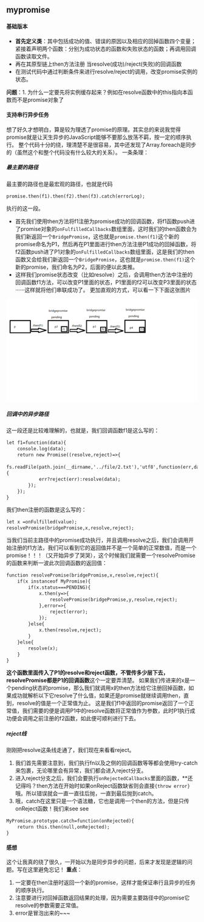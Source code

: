 ## mypromise
####  基础版本
- **首先定义类**：其中包括成功的值、错误的原因以及相应的回掉函数四个变量；紧接着声明两个函数：分别为成功状态的函数和失败状态的函数；再调用回调函数读取文件。
- 再在其原型链上then方法注册 当resolve(成功)/reject(失败)的回调函数
- 在测试代码中通过判断条件来进行resolve/reject的调用，改变promise实例的状态。


**问题**：1. 为什么一定要先将实例缓存起来？例如在resolve函数中的this指向本函数而不是promise对象了

#### 支持串行异步任务
想了好久才想明白，算是较为理透了promise的原理。其实总的来说我觉得promise就是让天生异步的JavaScript能够不要那么放荡不羁，按一定的顺序执行。
整个代码十分的绕，理清楚不是很容易，其中还发现了Array.foreach是同步的（虽然这个和整个代码没有什么较大的关系）。
一条条理：
##### 最主要的路径
最主要的路径也是最宏观的路径，也就是代码
```
promise.then(f1).then(f2).then(f3).catch(errorLog);	
```
执行的这一段。
- 首先我们使用then方法将f1注册为promise成功的回调函数，将f1函数push进了promise对象的```onFulfilledCallbacks```数组里面，这时我们的then函数会为我们新返回一个```BridgePromise```，这也就是```promise.then(f1)```这个新的promise命名为P1，然后再在P1里面进行then方法注册P1成功的回掉函数，将f2函数push进了P1对象的```onFulfilledCallbacks```数组里面，这是我们的then函数又会给我们新返回一个```BridgePromise```，这也就是```promise.then(f1)```这个新的promise，我们命名为P2，后面的便以此类推。
- 这样我们promise状态改变（比如resolve）之后，会调用then方法中注册的回调函数f1方法，可以改变P1里面的状态，P1里面的f2可以改变P3里面的状态······这样就将他们串联成功了。
更加直观的方式，可以看一下下面这张图片

![](https://github.com/CoCoManYY/MyWheel/blob/master/MyPromise/5.%E6%94%AF%E6%8C%81%E4%B8%B2%E8%A1%8C%E5%BC%82%E6%AD%A5%E4%BB%BB%E5%8A%A1/%E5%9B%BE%E4%BE%8B.jpg?raw=true)

##### 回调中的异步路径
这一段还是比较难理解的，也就是，我们回调函数f1是这么写的：
```
let f1=function(data){
    console.log(data);
    return new Promise((resolve,reject)=>{
        fs.readFile(path.join(__dirname,'../file/2.txt'),'utf8',function(err,data){
            err?reject(err):resolve(data);
        });
    });
}
```
我们then注册的函数是这么写的：
```
let x =onFulfilled(value);
resolvePromise(bridgePromise,x,resolve,reject);
```

当我们当前主路径中的promise成功执行，并且调用resolve之后，我们会调用开始注册的f1方法，我们可以看到它的返回值并不是一个简单的正常数值，而是一个promise！！！（又开始异步了哭哭），这个时候我们就需要一个resolvePromise的函数来判断一波此次回调函数的返回值：
```
function resolvePromise(bridgePromise,x,resolve,reject){
    if(x instanceof MyPromise){
        if(x.status===PENDING){
            x.then(y=>{
                resolvePromise(bridgePromise,y,resolve,reject);
            },error=>{
                reject(error);
            });
        }else{
            x.then(resolve,reject);
        }
    }else{
        resolve(x);
    }
}
``` 
**这个函数里面传入了P1的resolve和reject函数，不管传多少层下去，resolvePromise都是P1的回调函数**这个一定要弄清楚。
如果我们传进来的x是一个pending状态的promise，那么我们就调用x的then方法给它注册回掉函数，如果成功就解析以下它resolve了什么值，如果还是promise就继续调用then，直到，resolve的值是一个正常值为止。
这是我们f1中返回的promise返回了一个正常值，我们需要的便是调用P1中的resolve函数将正常值作为参数，此时P1执行成功便会调用之前注册的f2函数，如此便可顺利进行下去。
##### reject线
刚刚把resolve这条线走通了，我们现在来看看reject。
1. 我们首先需要注意到，我们执行fn以及之侧的回调函数等等都会使用try-catch来包裹，无论哪里会有异常，我们都会进入reject分支。
2. 进入reject分支之后，我们会要执行```onRejectedCallbacks```里面的函数，**还记得吗？then方法在开始时如果onReject函数缺省则会直接```{throw error}```哦。所以错误就会一直一直往后抛，一直到最后抛到catch。
3. 哦，catch在这里只是一个语法糖，它也是调用一个then的方法，但是只传onReject函数！我们来see see
```
MyPromise.prototype.catch=function(onRejected){
    return this.then(null,onRejected);
}
```


#### 感想
这个让我真的绕了很久，一开始以为是同步异步的问题，后来才发现是逻辑的问题。写在这里避免忘记！
**重点**：
1. 一定要在then注册时返回一个新的promise，这样才能保证串行且异步的任务的顺序执行。
2. 注意要进行对回掉函数返回结果的处理，因为需要主要路径中的promise它resolve的参数需要正常值。
3. error是冒泡出来的~~~
